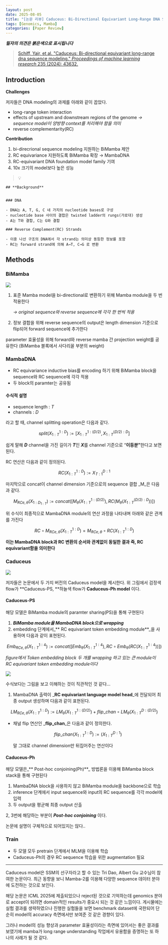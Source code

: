 ```yaml
---
layout: post
date: 2025-08-05
title: "[논문 리뷰] Caduceus: Bi-Directional Equivariant Long-Range DNA Sequence Modeling"
tags: [Genomics, Mamba]
categories: [Paper Review]
---
```


<span class="notion-red">_**필자의 의견은 붉은색으로 표시됩니다**_</span>


> [Schiff, Yair, et al. "Caduceus: Bi-directional equivariant long-range dna sequence modeling." ](https://pmc.ncbi.nlm.nih.gov/articles/PMC12189541/)[_Proceedings of machine learning research_](https://pmc.ncbi.nlm.nih.gov/articles/PMC12189541/)[ 235 (2024): 43632.](https://pmc.ncbi.nlm.nih.gov/articles/PMC12189541/)



## Introduction


**Challenges**


저자들은 DNA modeling의 과제를 아래와 같이 꼽았다.

- long-range token interaction
- effects of upstream and downstream regions of the genome 
_→ sequence model이 양방향 context를 처리해야 함을 의미_
- reverse complementarity(RC)

**Contribution**

1. bi-direcrional sequence modeling 지원하는 BiMamba 제안
1. RC equivariance 지원하도록 BiMamba 확장 → MambaDNA
1. RC-equivariant DNA foundation model family 기여
1. 10x 크기의 model보다 높은 성능

> 💡 


	## **Background**


	### DNA

	- DNA는 A, T, G, C 네 가지의 nucleotide bases로 구성
	- nucleotide base 사이의 결합은 twisted ladder의 rungs(가로대) 생성
	- A는 T와 결합, C는 G와 결합

	### Reverse Complement(RC) Strands

	- 이중 나선 구조의 DNA에서 각 strand는 의미상 동등한 정보를 포함
	- RC는 forward strand에 의해 A→T, C→G 로 변환


## Methods



### BiMamba


![](https://prod-files-secure.s3.us-west-2.amazonaws.com/542b861c-36a8-4051-84e5-8804b6728dba/2c247d59-7815-4980-99f0-8f0d21f445a7/image.png?X-Amz-Algorithm=AWS4-HMAC-SHA256&X-Amz-Content-Sha256=UNSIGNED-PAYLOAD&X-Amz-Credential=ASIAZI2LB466WADVQ4GR%2F20250911%2Fus-west-2%2Fs3%2Faws4_request&X-Amz-Date=20250911T140110Z&X-Amz-Expires=3600&X-Amz-Security-Token=IQoJb3JpZ2luX2VjEJ7%2F%2F%2F%2F%2F%2F%2F%2F%2F%2FwEaCXVzLXdlc3QtMiJHMEUCIHSQscAGwLfy%2BuRcMMFuiMjZnULt99mPeE%2Bbe31IMKlNAiEApQ%2BBKc%2FuCDL7HyuoO71S5hpu7EyqINgrcFO%2F%2BUVIsnMq%2FwMIFhAAGgw2Mzc0MjMxODM4MDUiDKhAnhloxiRJshW5hircA17kEHa4zaiH0wETGoysSU7F7Syzg8%2B0icg1y7S9j4V5wJBcIWipc6VcCa9B8AjjLPbTUA3U0FVQd%2BZKeUuYOlvuOmLE0JYq%2FLaPNoJ7bBvk6w%2FhoqaZddjGOsOyE0QJoqRc4%2Fgllcdiyd55PIVzo9ewjnBx4eYCLA%2BzOoe90Wo1ZyAU9x67mM5hdBrcqrEs5ag1oGEFMsxS1guAAsNs70hUdYkrONeIDyjJeoD9cVffKH2Cq905Q9IUvaxofm%2FiqWDs760GLLmvECS0flOZuQFDDT2OHko9dyBmvI1XEohlTIGYYm6s%2FOWBkG1Ca0z1vPjWwgTR%2FBpEK1ZkSp8T4OlhG74ezXN1zXzxw%2F0nDkgHUShFN2iJ2JFRIl0LwT75Yw6iSzKAz5vL%2BdtNNT8Z8X7UNv7FAMt8EygzS%2BAXjQkjqr6ZAJT2lfInmJMdkUyyTv3l5B8NQ5HIXDRYWZDJ7sp9PTNvN560Xf10FHVJ%2Ff4RRyVoAvLyynJlDTMFBTv50%2FMxIgsAarHtaSCtNPB26y8L%2B9RJBgwWqHAugK5eyL3QqZuQNDiDOQ%2BkNlh8v2bgCHwS0N9J7MRzDsgNRLYGMPAx%2BuTA8%2Fi8Ds2WsOya6rs4zZPJug4FSFQOkxgSMIOYi8YGOqUB10E%2B39qPMyy4oeZj2Yq0eU1HIUmN9OloVAtvjhyadoJUsCE%2FkeGqVVwBGNtkzawg%2FOGwX2vgKCXeQJO0SJuqVMwhX2eLzQ2vH9FEyWqMcVFNwYIMVECsgDH6posJ2Zd523TZy9ViJCHY8YR8vvZNsBKz4m4Nph0wURFN%2Bve76wB8wHvEM58EI5ZnCaIuIR6LIoWZ%2BZo414S5F0mGTotTPk3%2F9aWy&X-Amz-Signature=c8565fb3a2d1b4816c3d604f5d0c9cf2526402debfe5b30e6b5dbb75680806ea&X-Amz-SignedHeaders=host&x-amz-checksum-mode=ENABLED&x-id=GetObject)

1. 표준 Mamba model을 bi-directional로 변환하기 위해 Mamba module을 두 번 적용한다

	_→ original sequence와 reverse sequence에 각각 한 번씩 적용_

1. 정보 결합을 위해 reverse sequence의 output은 length dimension 기준으로 flip되어 forward sequence에 추가한다

parameter 효율성을 위해 forward와 reverse mamba 간 projection weight를 공유한다 (BiMamba 블록에서 사다리꼴 부분의 weight)



### MambaDNA

- RC equivariance inductive bias를 encoding 하기 위해 BiMamba block을 sequence와 RC sequence에 각각 적용
- 두 block의 paramter는 공유됨


#### 수식적 설명

- sequence length : _T_
- channels : _D_

라고 할 때,  channel splitting operation은 다음과 같다.


$$
split(X^{1:D}_{1:T}):=[X^{1:(D/2)}_{1:T},X^{(D/2):D}_{1:T}]
$$


<span class="notion-red">쉽게 말해 </span><span class="notion-red">_**D**_</span><span class="notion-red"> channel을 가진 길이가 </span><span class="notion-red">_**T**_</span><span class="notion-red">인 </span><span class="notion-red">_**X**_</span><span class="notion-red">를 channel 기준으로 “</span><span class="notion-red">**이등분”**</span><span class="notion-red">한다고 보면 된다.</span>


RC 연산은 다음과 같이 정의된다.


$$
RC(X^{1:D}_{1:T}):=X^{D:1}_{T:1}
$$


마지막으로 concat이 channel dimension 기준으로의 sequence 결합 _M_은 다음과 같다.


$$
M_{RCe,\theta}(X_{1:D_{1:T}}):=concat([M_{\theta}(X^{1:(D/2)}_{1:T}),RC(M_{\theta}(X^{(D/2):D}_{1:T}))])
$$


위 수식이 최종적으로 MambaDNA module의 연산 과정을 나타내며 아래와 같은 관계를 가진다


$$
RC\circ M_{RCe,\theta}(X^{1:D}_{1:T}) = M_{RCe,\theta} \circ RC(X^{1:D}_{1:T})
$$


**이는 MambaDNA block과 RC 변환의 순서와 관계없이 동일한 결과 즉, RC equivariant함을 의미한다**



### Caduceus


![](https://prod-files-secure.s3.us-west-2.amazonaws.com/542b861c-36a8-4051-84e5-8804b6728dba/f94a60d7-8145-473b-aef9-7c68d3ec604a/image.png?X-Amz-Algorithm=AWS4-HMAC-SHA256&X-Amz-Content-Sha256=UNSIGNED-PAYLOAD&X-Amz-Credential=ASIAZI2LB466WADVQ4GR%2F20250911%2Fus-west-2%2Fs3%2Faws4_request&X-Amz-Date=20250911T140110Z&X-Amz-Expires=3600&X-Amz-Security-Token=IQoJb3JpZ2luX2VjEJ7%2F%2F%2F%2F%2F%2F%2F%2F%2F%2FwEaCXVzLXdlc3QtMiJHMEUCIHSQscAGwLfy%2BuRcMMFuiMjZnULt99mPeE%2Bbe31IMKlNAiEApQ%2BBKc%2FuCDL7HyuoO71S5hpu7EyqINgrcFO%2F%2BUVIsnMq%2FwMIFhAAGgw2Mzc0MjMxODM4MDUiDKhAnhloxiRJshW5hircA17kEHa4zaiH0wETGoysSU7F7Syzg8%2B0icg1y7S9j4V5wJBcIWipc6VcCa9B8AjjLPbTUA3U0FVQd%2BZKeUuYOlvuOmLE0JYq%2FLaPNoJ7bBvk6w%2FhoqaZddjGOsOyE0QJoqRc4%2Fgllcdiyd55PIVzo9ewjnBx4eYCLA%2BzOoe90Wo1ZyAU9x67mM5hdBrcqrEs5ag1oGEFMsxS1guAAsNs70hUdYkrONeIDyjJeoD9cVffKH2Cq905Q9IUvaxofm%2FiqWDs760GLLmvECS0flOZuQFDDT2OHko9dyBmvI1XEohlTIGYYm6s%2FOWBkG1Ca0z1vPjWwgTR%2FBpEK1ZkSp8T4OlhG74ezXN1zXzxw%2F0nDkgHUShFN2iJ2JFRIl0LwT75Yw6iSzKAz5vL%2BdtNNT8Z8X7UNv7FAMt8EygzS%2BAXjQkjqr6ZAJT2lfInmJMdkUyyTv3l5B8NQ5HIXDRYWZDJ7sp9PTNvN560Xf10FHVJ%2Ff4RRyVoAvLyynJlDTMFBTv50%2FMxIgsAarHtaSCtNPB26y8L%2B9RJBgwWqHAugK5eyL3QqZuQNDiDOQ%2BkNlh8v2bgCHwS0N9J7MRzDsgNRLYGMPAx%2BuTA8%2Fi8Ds2WsOya6rs4zZPJug4FSFQOkxgSMIOYi8YGOqUB10E%2B39qPMyy4oeZj2Yq0eU1HIUmN9OloVAtvjhyadoJUsCE%2FkeGqVVwBGNtkzawg%2FOGwX2vgKCXeQJO0SJuqVMwhX2eLzQ2vH9FEyWqMcVFNwYIMVECsgDH6posJ2Zd523TZy9ViJCHY8YR8vvZNsBKz4m4Nph0wURFN%2Bve76wB8wHvEM58EI5ZnCaIuIR6LIoWZ%2BZo414S5F0mGTotTPk3%2F9aWy&X-Amz-Signature=467e96a5e61d8bd31b22701788ae8feeb0ba438f6ef8e5a2dd015058a6bf2813&X-Amz-SignedHeaders=host&x-amz-checksum-mode=ENABLED&x-id=GetObject)


저자들은 논문에서 두 가지 버전의 Caduceus model을 제시한다. 위 그림에서 검정색 flow가 **Caduceus-PS, **하늘색 flow가 **Caduceus-Ph model** 이다.



#### Caduceus-PS


해당 모델은 BiMamba module의 paramter sharing(PS)을 통해 구현된다

1. _**BiMamba module을 MambaDNA block으로 wrapping**_
1. embedding 단계에서_** RC equivariant token embedding module**_을 사용하며 다음과 같이 표현된다.

$$
Emb_{RCe,\theta}(X^{1:4}_{1:T}):=concat([Emb_{\theta}(X^{1:4}_{1:T}),RC \circ Emb_{\theta}(RC(X^{1:4}_{1:T}))])
$$


_figure에서 Token embedding block 두 개를 wrapping 하고 있는 큰 module이 RC equivariant token embedding module이다_


![](https://prod-files-secure.s3.us-west-2.amazonaws.com/542b861c-36a8-4051-84e5-8804b6728dba/b175e4da-71eb-4e91-8c23-a06dabe673c9/image.png?X-Amz-Algorithm=AWS4-HMAC-SHA256&X-Amz-Content-Sha256=UNSIGNED-PAYLOAD&X-Amz-Credential=ASIAZI2LB466WADVQ4GR%2F20250911%2Fus-west-2%2Fs3%2Faws4_request&X-Amz-Date=20250911T140110Z&X-Amz-Expires=3600&X-Amz-Security-Token=IQoJb3JpZ2luX2VjEJ7%2F%2F%2F%2F%2F%2F%2F%2F%2F%2FwEaCXVzLXdlc3QtMiJHMEUCIHSQscAGwLfy%2BuRcMMFuiMjZnULt99mPeE%2Bbe31IMKlNAiEApQ%2BBKc%2FuCDL7HyuoO71S5hpu7EyqINgrcFO%2F%2BUVIsnMq%2FwMIFhAAGgw2Mzc0MjMxODM4MDUiDKhAnhloxiRJshW5hircA17kEHa4zaiH0wETGoysSU7F7Syzg8%2B0icg1y7S9j4V5wJBcIWipc6VcCa9B8AjjLPbTUA3U0FVQd%2BZKeUuYOlvuOmLE0JYq%2FLaPNoJ7bBvk6w%2FhoqaZddjGOsOyE0QJoqRc4%2Fgllcdiyd55PIVzo9ewjnBx4eYCLA%2BzOoe90Wo1ZyAU9x67mM5hdBrcqrEs5ag1oGEFMsxS1guAAsNs70hUdYkrONeIDyjJeoD9cVffKH2Cq905Q9IUvaxofm%2FiqWDs760GLLmvECS0flOZuQFDDT2OHko9dyBmvI1XEohlTIGYYm6s%2FOWBkG1Ca0z1vPjWwgTR%2FBpEK1ZkSp8T4OlhG74ezXN1zXzxw%2F0nDkgHUShFN2iJ2JFRIl0LwT75Yw6iSzKAz5vL%2BdtNNT8Z8X7UNv7FAMt8EygzS%2BAXjQkjqr6ZAJT2lfInmJMdkUyyTv3l5B8NQ5HIXDRYWZDJ7sp9PTNvN560Xf10FHVJ%2Ff4RRyVoAvLyynJlDTMFBTv50%2FMxIgsAarHtaSCtNPB26y8L%2B9RJBgwWqHAugK5eyL3QqZuQNDiDOQ%2BkNlh8v2bgCHwS0N9J7MRzDsgNRLYGMPAx%2BuTA8%2Fi8Ds2WsOya6rs4zZPJug4FSFQOkxgSMIOYi8YGOqUB10E%2B39qPMyy4oeZj2Yq0eU1HIUmN9OloVAtvjhyadoJUsCE%2FkeGqVVwBGNtkzawg%2FOGwX2vgKCXeQJO0SJuqVMwhX2eLzQ2vH9FEyWqMcVFNwYIMVECsgDH6posJ2Zd523TZy9ViJCHY8YR8vvZNsBKz4m4Nph0wURFN%2Bve76wB8wHvEM58EI5ZnCaIuIR6LIoWZ%2BZo414S5F0mGTotTPk3%2F9aWy&X-Amz-Signature=c8f5c2b7fa2f84f42e1eaa0881a7f5fdcc38e6319bd75c54d1b20cc145b5ce09&X-Amz-SignedHeaders=host&x-amz-checksum-mode=ENABLED&x-id=GetObject)


<span class="notion-red">수식보다는 그림을 보고 이해하는 것이 직관적인 것 같다…</span>

1. MambaDNA 출력이 _**RC equivariant language model head**_에 전달되어 최종 output 생성하며 다음과 같이 표현된다.

$$
LM_{RCe,\theta}(X^{1:D}_{1:T}):= LM_{\theta}(X^{1:(D/2)}_{1:T})+flip\_chan\circ LM_{\theta}(X^{D:(D/2)}_{1:T})
$$

- 채널 flip 연산인 _**flip\_chan**_은 다음과 같이 정의한다.

	$$
	flip\_chan(X^{1:D}_{1:T}):=(X^{D:1}_{1:T})
	$$


	말 그대로 channel dimension만 뒤집어주는 연산이다



#### Caduceus-Ph


해당 모델은_** Post-hoc conjoining(Ph)**_ 방법론을 이용해 BiMamba block stack을 통해 구현된다

1. MambaDNA block을 사용하지 않고 BiMamba module을 backbone으로 학습
1. inference 단계에서 input sequence와 input의 RC sequence를 각각 model에 입력
1. 두 output을 평균해 최종 output 산출

2, 3번에 해당하는 부분이 _**Post-hoc conjoining**_ 이다.


<span class="notion-red">논문에 설명이 구체적으로 되어있지는 않다..</span>



### Train

- 두 모델 모두 pretrain 단계에서 MLM을 이용해 학습
- Caduceus-Ph의 경우 RC sequence 학습을 위한 augmentation 필요

---


<span class="notion-red">Caduceus model은 SSM의 선구자라고 할 수 있는 Tri Dao, Albert Gu 교수님이 참여한 논문이다. 최근 동향을 보니 Mamba-2를 이용해 다양한 sequence 데이터 분야에 도전하는 것으로 보인다.</span>


<span class="notion-red">해당 논문은 ICML 2025에 제출되었으나 reject된 것으로 기억하는데 genomics 분야로 accept이 되려면 domain적인 results가 중요시 되는 것 같은 느낌이다. 게시물에는 실험 결과를 생략하였으나 진행한 실험들을 보면 benchmark dataset에 국한되어 단순히 model의 accuracy 측면에서만 보여준 것 같은 경향이 있다.</span>


<span class="notion-red">그러나 model의 성능 향상과 parameter 효율성이라는 측면에 있어서는 좋은 결과를 보였기에 mamba가 long range understanding 작업에서 유용함을 증명하는 또 하나의 사례가 될 것 같다.</span>

